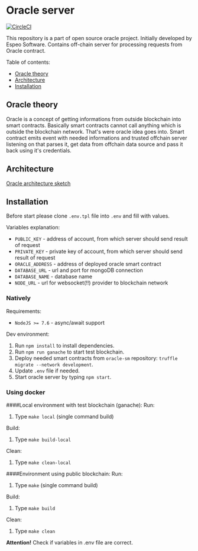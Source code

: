 # Oracle server

[![CircleCI](https://circleci.com/gh/espeo/blockchain-oracle-server.svg?style=shield)](https://circleci.com/gh/espeo/blockchain-oracle-server)

This repository is a part of open source oracle project. Initially developed by Espeo Software. 
Contains off-chain server for processing requests from Oracle contract.

Table of contents:
- [Oracle theory](#oracle-theory)
- [Architecture](#architecture)
- [Installation](#installation)

## Oracle theory
Oracle is a concept of getting informations from outside blockchain into smart contracts. Basically smart contracts cannot call anything which is outside the blockchain network. That's were oracle idea goes into. Smart contract emits event with needed informations and trusted offchain server listening on that parses it, get data from offchain data source and pass it back using it's credentials.

## Architecture
[Oracle architecture sketch](images/OracleArchitecture.png) 

## Installation

Before start please clone `.env.tpl` file into `.env` and fill with values.

Variables explanation:
- `PUBLIC_KEY` - address of account, from which server should send result of request
- `PRIVATE_KEY` - private key of account, from which server should send result of request
- `ORACLE_ADDRESS` - address of deployed oracle smart contract
- `DATABASE_URL` - url and port for mongoDB connection
- `DATABASE_NAME` - database name
- `NODE_URL` - url for websocket(!!) provider to blockchain network

### Natively

Requirements:
- `NodeJS >= 7.6` - async/await support

Dev environment:
1. Run `npm install` to install dependencies.
2. Run `npm run ganache` to start test blockchain.
3. Deploy needed smart contracts from `oracle-sm` repository: `truffle migrate --network development`.
4. Update `.env` file if needed.
5. Start oracle server by typing `npm start`.

### Using docker

####Local environment with test blockchain (ganache):
Run:
1. Type `make local` (single command build)

Build:
1. Type `make build-local`

Clean:
1. Type `make clean-local`

####Environment using public blockchain:
Run:
1. Type `make` (single command build)

Build:
1. Type `make build`

Clean:
1. Type `make clean`

**Attention!** Check if variables in .env file are correct.
